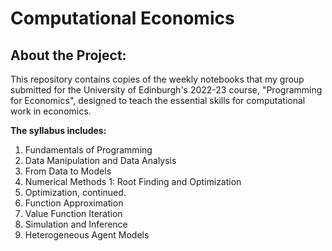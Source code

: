 # Computational Economics

## About the Project:
This repository contains copies of the weekly notebooks that my group submitted for the University of Edinburgh's 2022-23 course, "Programming for Economics", designed to teach the essential skills for computational work in economics.

__The syllabus includes:__
1. Fundamentals of Programming
2. Data Manipulation and Data Analysis
3. From Data to Models
4. Numerical Methods 1: Root Finding and Optimization
5. Optimization, continued.
6. Function Approximation
7. Value Function Iteration
8. Simulation and Inference
9. Heterogeneous Agent Models
